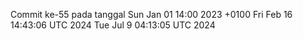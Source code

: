 Commit ke-55 pada tanggal Sun Jan 01 14:00 2023 +0100
Fri Feb 16 14:43:06 UTC 2024
Tue Jul  9 04:13:05 UTC 2024
